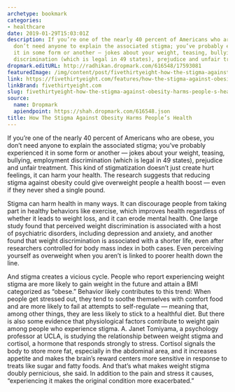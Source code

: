 ```yaml
---
archetype: bookmark
categories:
- healthcare
date: 2019-01-29T15:03:01Z
description: If you’re one of the nearly 40 percent of Americans who are obese, you
  don’t need anyone to explain the associated stigma; you’ve probably experienced
  it in some form or another — jokes about your weight, teasing, bullying, employment
  discrimination (which is legal in 49 states), prejudice and unfair treatment.
dropmark.editURL: http://radhikan.dropmark.com/616548/17593081
featuredImage: /img/content/post/fivethirtyeight-how-the-stigma-against-obesity-harms-people-s-health.png
link: https://fivethirtyeight.com/features/how-the-stigma-against-obesity-harms-peoples-health/
linkBrand: fivethirtyeight.com
slug: fivethirtyeight-how-the-stigma-against-obesity-harms-people-s-health
source:
  name: Dropmark
  apiendpoint: https://shah.dropmark.com/616548.json
title: How The Stigma Against Obesity Harms People’s Health
---
```

If you’re one of the nearly 40 percent of Americans who are obese, you don’t need anyone to explain the associated stigma; you’ve probably experienced it in some form or another — jokes about your weight, teasing, bullying, employment discrimination (which is legal in 49 states), prejudice and unfair treatment. This kind of stigmatization doesn’t just create hurt feelings, it can harm your health. The research suggests that reducing stigma against obesity could give overweight people a health boost — even if they never shed a single pound.

Stigma can harm health in many ways. It can discourage people from taking part in healthy behaviors like exercise, which improves health regardless of whether it leads to weight loss, and it can erode mental health. One large study found that perceived weight discrimination is associated with a host of psychiatric disorders, including depression and anxiety, and another found that weight discrimination is associated with a shorter life, even after researchers controlled for body mass index in both cases. Even perceiving yourself as overweight when you aren’t is linked to poorer health down the line.

And stigma creates a vicious cycle. People who report experiencing weight stigma are more likely to gain weight in the future and attain a BMI categorized as “obese.” Behavior likely contributes to this trend: When people get stressed out, they tend to soothe themselves with comfort food and are more likely to fail at attempts to self-regulate — meaning that, among other things, they are less likely to stick to a healthful diet. But there is also some evidence that physiological factors contribute to weight gain among people who experience stigma. A. Janet Tomiyama, a psychology professor at UCLA, is studying the relationship between weight stigma and cortisol, a hormone that responds strongly to stress. Cortisol signals the body to store more fat, especially in the abdominal area, and it increases appetite and makes the brain’s reward centers more sensitive in response to treats like sugar and fatty foods. And that’s what makes weight stigma doubly pernicious, she said. In addition to the pain and stress it causes, “experiencing it makes the original condition more exacerbated.”

